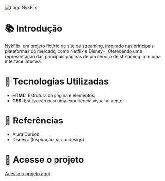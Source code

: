 ![Logo NykFlix](https://i.imgur.com/Pe1urR6.png)

# 📚 Introdução
NykFlix, um projeto fictício de site de streaming, inspirado nas principais plataformas do mercado, como Netflix e Disney+. Oferecendo uma representação das principais páginas de um serviço de streaming com uma interface intuitiva. 

# 🚀 Tecnologias Utilizadas
- **HTML:** Estrutura da página e elementos.
- **CSS:** Estilização para uma experiência visual atraente.

# 📖 Referências
- Alura Cursos
- Disney+ (Inspiração para o design)

# 📂 Acesse o projeto
[Acesse o projeto aqui](https://nykflix.vercel.app/)
